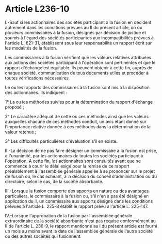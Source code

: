 # Article L236-10

I.-Sauf si les actionnaires des sociétés participant à la fusion en décident autrement dans les conditions prévues au II du présent article, un ou plusieurs commissaires à la fusion, désignés par décision de justice et soumis à l'égard des sociétés participantes aux incompatibilités prévues à l'article L. 821-31, établissent sous leur responsabilité un rapport écrit sur les modalités de la fusion.

Les commissaires à la fusion vérifient que les valeurs relatives attribuées aux actions des sociétés participant à l'opération sont pertinentes et que le rapport d'échange est équitable. Ils peuvent obtenir à cette fin, auprès de chaque société, communication de tous documents utiles et procéder à toutes vérifications nécessaires.

Le ou les rapports des commissaires à la fusion sont mis à la disposition des actionnaires. Ils indiquent :

1° La ou les méthodes suivies pour la détermination du rapport d'échange proposé ;

2° Le caractère adéquat de cette ou ces méthodes ainsi que les valeurs auxquelles chacune de ces méthodes conduit, un avis étant donné sur l'importance relative donnée à ces méthodes dans la détermination de la valeur retenue ;

3° Les difficultés particulières d'évaluation s'il en existe.

II.-La décision de ne pas faire désigner un commissaire à la fusion est prise, à l'unanimité, par les actionnaires de toutes les sociétés participant à l'opération. A cette fin, les actionnaires sont consultés avant que ne commence à courir le délai exigé pour la remise de ce rapport préalablement à l'assemblée générale appelée à se prononcer sur le projet de fusion ou, le cas échéant, à la décision du conseil d'administration ou du directoire, selon le cas, de la société absorbante.

III.-Lorsque la fusion comporte des apports en nature ou des avantages particuliers, le commissaire à la fusion ou, s'il n'en a pas été désigné en application du II, un commissaire aux apports désigné dans les conditions prévues à l'article L. 225-8 établit le rapport prévu à l'article L. 225-147.

IV.-Lorsque l'approbation de la fusion par l'assemblée générale extraordinaire de la société absorbante n'est pas requise conformément au II de l'article L. 236-9, le rapport mentionné au I du présent article est fourni un mois au moins avant la date de l'assemblée générale de l'autre société ou des autres sociétés qui fusionnent.
